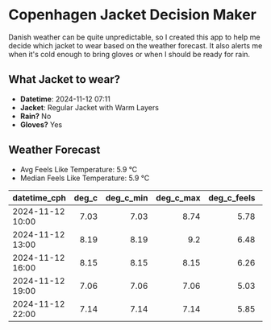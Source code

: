 
# Copenhagen Jacket Decision Maker

Danish weather can be quite unpredictable, so I created this app to help me decide which jacket to wear based on the weather forecast. 
It also alerts me when it's cold enough to bring gloves or when I should be ready for rain.

## What Jacket to wear?

- **Datetime**: 2024-11-12 07:11
- **Jacket**: Regular Jacket with Warm Layers
- **Rain?** No
- **Gloves?** Yes

## Weather Forecast
- Avg Feels Like Temperature: 5.9 °C
- Median Feels Like Temperature: 5.9 °C

| datetime_cph     |   deg_c |   deg_c_min |   deg_c_max |   deg_c_feels | weather   | wind   | rain   |
|:-----------------|--------:|------------:|------------:|--------------:|:----------|:-------|:-------|
| 2024-11-12 10:00 |    7.03 |        7.03 |        8.74 |          5.78 | Clouds    | Low    | None   |
| 2024-11-12 13:00 |    8.19 |        8.19 |        9.2  |          6.48 | Clouds    | Low    | None   |
| 2024-11-12 16:00 |    8.15 |        8.15 |        8.15 |          6.26 | Clouds    | Low    | None   |
| 2024-11-12 19:00 |    7.06 |        7.06 |        7.06 |          5.03 | Clouds    | Low    | None   |
| 2024-11-12 22:00 |    7.14 |        7.14 |        7.14 |          5.85 | Clouds    | Low    | None   |
        